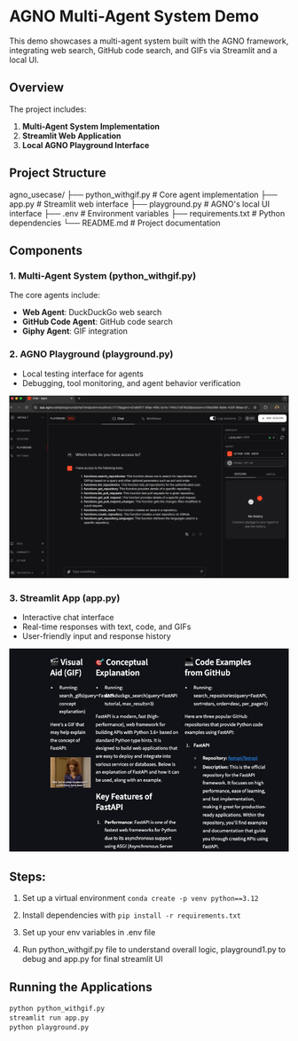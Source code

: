 # AGNO Multi-Agent System Demo
This demo showcases a multi-agent system built with the AGNO framework, integrating web search, GitHub code search, and GIFs via Streamlit and a local UI.

## Overview
The project includes:
1. **Multi-Agent System Implementation**
2. **Streamlit Web Application**
3. **Local AGNO Playground Interface**

## Project Structure
agno_usecase/
├── python_withgif.py    # Core agent implementation
├── app.py               # Streamlit web interface
├── playground.py        # AGNO's local UI interface
├── .env                 # Environment variables
├── requirements.txt     # Python dependencies
└── README.md            # Project documentation


## Components

### 1. Multi-Agent System (python_withgif.py)
The core agents include:
- **Web Agent**: DuckDuckGo web search
- **GitHub Code Agent**: GitHub code search
- **Giphy Agent**: GIF integration

### 2. AGNO Playground (playground.py)
- Local testing interface for agents
- Debugging, tool monitoring, and agent behavior verification

![Screenshot](assets/playground.png)

### 3. Streamlit App (app.py)
- Interactive chat interface
- Real-time responses with text, code, and GIFs
- User-friendly input and response history

![Screenshot](assets/streamlit.png)


## Steps:
1. Set up a virtual environment 
`conda create -p venv python==3.12`

2. Install dependencies with `pip install -r requirements.txt`

3. Set up your env variables in .env file

4. Run python_withgif.py file to understand overall logic, playground1.py to debug and app.py for final streamlit UI 


## Running the Applications
```bash
python python_withgif.py
streamlit run app.py
python playground.py



